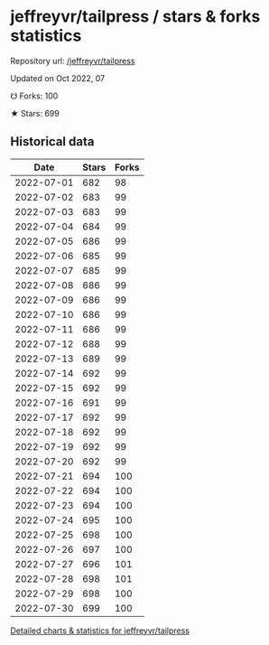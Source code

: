 # jeffreyvr/tailpress / stars & forks statistics

Repository url: [/jeffreyvr/tailpress](https://github.com/jeffreyvr/tailpress)

Updated on Oct 2022, 07

☋ Forks: 100

★ Stars: 699

## Historical data
| Date | Stars | Forks |
|------|-------|-------|
| 2022-07-01 | 682 | 98 | 
| 2022-07-02 | 683 | 99 | 
| 2022-07-03 | 683 | 99 | 
| 2022-07-04 | 684 | 99 | 
| 2022-07-05 | 686 | 99 | 
| 2022-07-06 | 685 | 99 | 
| 2022-07-07 | 685 | 99 | 
| 2022-07-08 | 686 | 99 | 
| 2022-07-09 | 686 | 99 | 
| 2022-07-10 | 686 | 99 | 
| 2022-07-11 | 686 | 99 | 
| 2022-07-12 | 688 | 99 | 
| 2022-07-13 | 689 | 99 | 
| 2022-07-14 | 692 | 99 | 
| 2022-07-15 | 692 | 99 | 
| 2022-07-16 | 691 | 99 | 
| 2022-07-17 | 692 | 99 | 
| 2022-07-18 | 692 | 99 | 
| 2022-07-19 | 692 | 99 | 
| 2022-07-20 | 692 | 99 | 
| 2022-07-21 | 694 | 100 | 
| 2022-07-22 | 694 | 100 | 
| 2022-07-23 | 694 | 100 | 
| 2022-07-24 | 695 | 100 | 
| 2022-07-25 | 698 | 100 | 
| 2022-07-26 | 697 | 100 | 
| 2022-07-27 | 696 | 101 | 
| 2022-07-28 | 698 | 101 | 
| 2022-07-29 | 698 | 100 | 
| 2022-07-30 | 699 | 100 | 


[Detailed charts & statistics for jeffreyvr/tailpress](https://reviewgithub.com/rep/jeffreyvr/tailpress)
